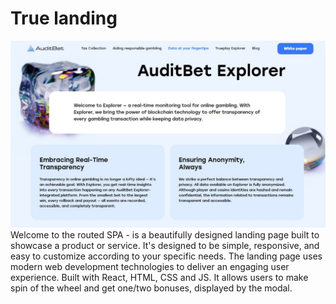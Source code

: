 # True landing

![alt text](src/assets/Images/readme.jpg "description")
Welcome to the routed SPA - is a beautifully designed landing page built to showcase a product or service. It's designed to be simple, responsive, and easy to customize according to your specific needs. The landing page uses modern web development technologies to deliver an engaging user experience.
Built with React, HTML, CSS and JS. It allows users to make spin of the wheel and get one/two bonuses, displayed by the modal.
